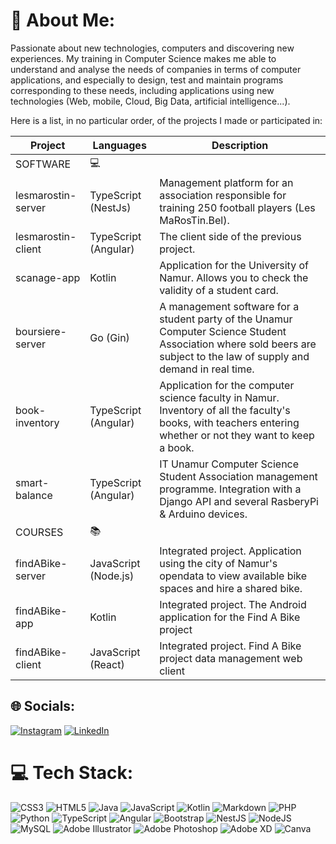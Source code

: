 # 💫 About Me:
Passionate about new technologies, computers and discovering new experiences. My training in Computer Science makes me able to understand and analyse the needs of companies in terms of computer applications, and especially to design, test and maintain programs corresponding to these needs, including applications using new technologies (Web, mobile, Cloud, Big Data, artificial intelligence...).

Here is a list, in no particular order, of the projects I made or participated in:

| Project	 | Languages  |  Description | 
|---|---|---|
| SOFTWARE	| 💻 | |
| lesmarostin-server | TypeScript (NestJs) | Management platform for an association responsible for training 250 football players (Les MaRosTin.Bel). |
| lesmarostin-client | TypeScript (Angular) | The client side of the previous project. |
| scanage-app | Kotlin | Application for the University of Namur. Allows you to check the validity of a student card. |
| boursiere-server | Go (Gin) | A management software for a student party of the Unamur Computer Science Student Association where sold beers are subject to the law of supply and demand in real time.| 
| book-inventory | TypeScript (Angular) | Application for the computer science faculty in Namur. Inventory of all the faculty's books, with teachers entering whether or not they want to keep a book. |
| smart-balance | TypeScript (Angular) | IT Unamur Computer Science Student Association management programme. Integration with a Django API and several RasberyPi & Arduino devices. |
| COURSES	| 📚 | |
| findABike-server | JavaScript (Node.js) | Integrated project. Application using the city of Namur's opendata to view available bike spaces and hire a shared bike. |
| findABike-app | Kotlin | Integrated project. The Android application for the Find A Bike project |
| findABike-client | JavaScript (React) | Integrated project. Find A Bike project data management web client |


## 🌐 Socials:
[![Instagram](https://img.shields.io/badge/Instagram-%23E4405F.svg?logo=Instagram&logoColor=white)](https://instagram.com/antoine_papy_baetsle) [![LinkedIn](https://img.shields.io/badge/LinkedIn-%230077B5.svg?logo=linkedin&logoColor=white)](https://linkedin.com/in/antoinebaetsle) 

# 💻 Tech Stack:
![CSS3](https://img.shields.io/badge/css3-%231572B6.svg?style=for-the-badge&logo=css3&logoColor=white) ![HTML5](https://img.shields.io/badge/html5-%23E34F26.svg?style=for-the-badge&logo=html5&logoColor=white) ![Java](https://img.shields.io/badge/java-%23ED8B00.svg?style=for-the-badge&logo=java&logoColor=white) ![JavaScript](https://img.shields.io/badge/javascript-%23323330.svg?style=for-the-badge&logo=javascript&logoColor=%23F7DF1E) ![Kotlin](https://img.shields.io/badge/kotlin-%230095D5.svg?style=for-the-badge&logo=kotlin&logoColor=white) ![Markdown](https://img.shields.io/badge/markdown-%23000000.svg?style=for-the-badge&logo=markdown&logoColor=white) ![PHP](https://img.shields.io/badge/php-%23777BB4.svg?style=for-the-badge&logo=php&logoColor=white) ![Python](https://img.shields.io/badge/python-3670A0?style=for-the-badge&logo=python&logoColor=ffdd54) ![TypeScript](https://img.shields.io/badge/typescript-%23007ACC.svg?style=for-the-badge&logo=typescript&logoColor=white) ![Angular](https://img.shields.io/badge/angular-%23DD0031.svg?style=for-the-badge&logo=angular&logoColor=white) ![Bootstrap](https://img.shields.io/badge/bootstrap-%23563D7C.svg?style=for-the-badge&logo=bootstrap&logoColor=white) ![NestJS](https://img.shields.io/badge/nestjs-%23E0234E.svg?style=for-the-badge&logo=nestjs&logoColor=white) ![NodeJS](https://img.shields.io/badge/node.js-6DA55F?style=for-the-badge&logo=node.js&logoColor=white) ![MySQL](https://img.shields.io/badge/mysql-%2300f.svg?style=for-the-badge&logo=mysql&logoColor=white) ![Adobe Illustrator](https://img.shields.io/badge/adobeillustrator-%23FF9A00.svg?style=for-the-badge&logo=adobeillustrator&logoColor=white) ![Adobe Photoshop](https://img.shields.io/badge/adobephotoshop-%2331A8FF.svg?style=for-the-badge&logo=adobephotoshop&logoColor=white) ![Adobe XD](https://img.shields.io/badge/Adobe%20XD-470137?style=for-the-badge&logo=Adobe%20XD&logoColor=#FF61F6) ![Canva](https://img.shields.io/badge/Canva-%2300C4CC.svg?style=for-the-badge&logo=Canva&logoColor=white)
